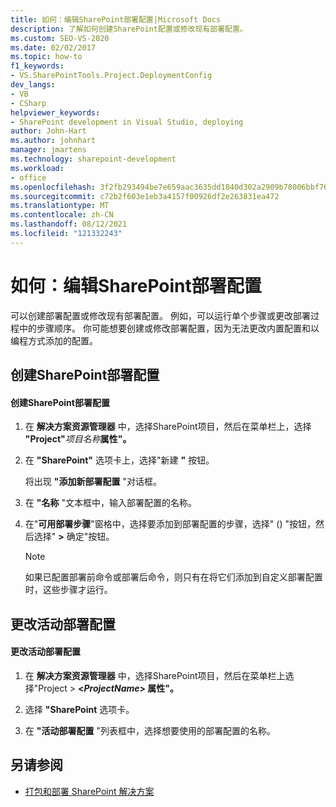 ```yaml
---
title: 如何：编辑SharePoint部署配置|Microsoft Docs
description: 了解如何创建SharePoint配置或修改现有部署配置。
ms.custom: SEO-VS-2020
ms.date: 02/02/2017
ms.topic: how-to
f1_keywords:
- VS.SharePointTools.Project.DeploymentConfig
dev_langs:
- VB
- CSharp
helpviewer_keywords:
- SharePoint development in Visual Studio, deploying
author: John-Hart
ms.author: johnhart
manager: jmartens
ms.technology: sharepoint-development
ms.workload:
- office
ms.openlocfilehash: 3f2fb293494be7e659aac3635dd1840d302a2909b78006bbf765d7f98ee19545
ms.sourcegitcommit: c72b2f603e1eb3a4157f00926df2e263831ea472
ms.translationtype: MT
ms.contentlocale: zh-CN
ms.lasthandoff: 08/12/2021
ms.locfileid: "121332243"
---
```

# <a name="how-to-edit-a-sharepoint-deployment-configuration"></a>如何：编辑SharePoint部署配置
  可以创建部署配置或修改现有部署配置。 例如，可以运行单个步骤或更改部署过程中的步骤顺序。 你可能想要创建或修改部署配置，因为无法更改内置配置和以编程方式添加的配置。

## <a name="create-a-sharepoint-deployment-configuration"></a>创建SharePoint部署配置

#### <a name="to-create-a-sharepoint-deployment-configuration"></a>创建SharePoint部署配置

1. 在 **解决方案资源管理器** 中，选择SharePoint项目，然后在菜单栏上，选择 **"Project"**_项目名称_**属性"。**

2. 在 **"SharePoint"** 选项卡上，选择"新建 **"** 按钮。

     将出现 **"添加新部署配置** "对话框。

3. 在 **"名称** "文本框中，输入部署配置的名称。

4. 在"**可用部署步骤**"窗格中，选择要添加到部署配置的步骤，选择" () "按钮，然后选择" **>** 确定"按钮。 

    > [!NOTE]
    > 如果已配置部署前命令或部署后命令，则只有在将它们添加到自定义部署配置时，这些步骤才运行。

## <a name="change-the-active-deployment-configuration"></a>更改活动部署配置

#### <a name="to-change-the-active-deployment-configuration"></a>更改活动部署配置

1. 在 **解决方案资源管理器** 中，选择SharePoint项目，然后在菜单栏上选择"Project  >  **\<*ProjectName*> 属性"。**

2. 选择 **"SharePoint** 选项卡。

3. 在 **"活动部署配置** "列表框中，选择想要使用的部署配置的名称。

## <a name="see-also"></a>另请参阅
- [打包和部署 SharePoint 解决方案](../sharepoint/packaging-and-deploying-sharepoint-solutions.md)
